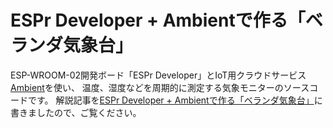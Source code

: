 # ESPr Developer + Ambientで作る「ベランダ気象台」

ESP-WROOM-02開発ボード「ESPr Developer」とIoT用クラウドサービス[Ambient](https://ambidata.io)を使い、
温度、湿度などを周期的に測定する気象モニターのソースコードです。
解説記事を[ESPr Developer + Ambientで作る「ベランダ気象台」](https://ambidata.io/weatherstation/)に書きましたので、ご覧ください。
